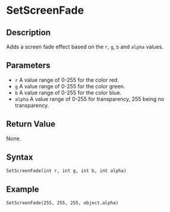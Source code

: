 # SetScreenFade

## Description
Adds a screen fade effect based on the `r`, `g`, `b` and `alpha` values.

## Parameters
- `r`
A value range of 0-255 for the color red.
- `g`
A value range of 0-255 for the color green.
- `b`
A value range of 0-255 for the color blue.
- `alpha`
A value range of 0-255 for transparency, 255 being no transparency.

## Return Value
None.

## Syntax
```
SetScreenFade(int r, int g, int b, int alpha)
```

## Example
```
SetScreenFade(255, 255, 255, object.alpha)
```